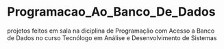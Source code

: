 # Programacao_Ao_Banco_De_Dados
projetos feitos em sala na diciplina de Programação com Acesso a Banco de Dados no curso Tecnólogo em Análise e Desenvolvimento de Sistemas
